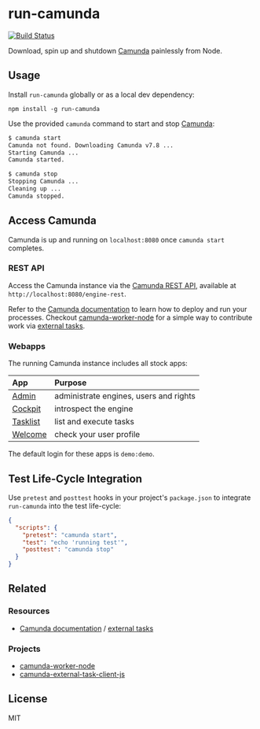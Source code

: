 # run-camunda

[![Build Status](https://travis-ci.org/nikku/run-camunda.svg?branch=master)](https://travis-ci.org/nikku/run-camunda)

Download, spin up and shutdown [Camunda](https://camunda.org/) painlessly from Node.


## Usage

Install `run-camunda` globally or as a local dev dependency:

```
npm install -g run-camunda
```

Use the provided `camunda` command to start and stop [Camunda](https://camunda.org/):

```bash
$ camunda start
Camunda not found. Downloading Camunda v7.8 ...
Starting Camunda ...
Camunda started.

$ camunda stop
Stopping Camunda ...
Cleaning up ...
Camunda stopped.
```


## Access Camunda

Camunda is up and running on `localhost:8080` once `camunda start` completes.

### REST API

Access the Camunda instance via the [Camunda REST API](https://docs.camunda.org/manual/latest/reference/rest/overview/distro-use/), available at `http://localhost:8080/engine-rest`.

Refer to the [Camunda documentation](https://docs.camunda.org/manual/latest/reference/rest/) to learn how to deploy and run your processes. Checkout [camunda-worker-node](https://github.com/nikku/camunda-worker-node) for a simple way to contribute work via [external tasks](https://docs.camunda.org/manual/latest/user-guide/process-engine/external-tasks/).


### Webapps

The running Camunda instance includes all stock apps:

| App | Purpose |
| :--- | :--- |
| [Admin](http://localhost:8080/camunda/app/admin/) | administrate engines, users and rights |
| [Cockpit](http://localhost:8080/camunda/app/cockpit/) | introspect the engine |
| [Tasklist](http://localhost:8080/camunda/app/tasklist/) | list and execute tasks |
| [Welcome](http://localhost:8080/camunda/app/welcome/) | check your user profile |

The default login for these apps is `demo:demo`.


## Test Life-Cycle Integration

Use `pretest` and `posttest` hooks in your project's `package.json` to integrate `run-camunda` into the test life-cycle:

```json
{
  "scripts": {
    "pretest": "camunda start",
    "test": "echo 'running test'",
    "posttest": "camunda stop"
  }
}
```


## Related


### Resources

* [Camunda documentation](https://docs.camunda.org/manual/latest/) / [external tasks](https://docs.camunda.org/manual/latest/user-guide/process-engine/external-tasks/)

### Projects

* [camunda-worker-node](https://github.com/nikku/camunda-worker-node)
* [camunda-external-task-client-js](https://github.com/camunda/camunda-external-task-client-js)


## License

MIT
